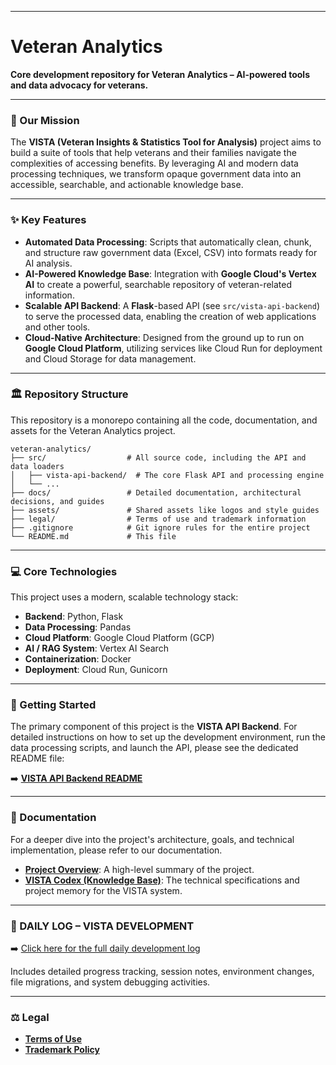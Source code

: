 -----

# Veteran Analytics

**Core development repository for Veteran Analytics – AI-powered tools and data advocacy for veterans.**

-----

### 📜 Our Mission

The **VISTA (Veteran Insights & Statistics Tool for Analysis)** project aims to build a suite of tools that help veterans and their families navigate the complexities of accessing benefits. By leveraging AI and modern data processing techniques, we transform opaque government data into an accessible, searchable, and actionable knowledge base.

-----

### ✨ Key Features

  * **Automated Data Processing**: Scripts that automatically clean, chunk, and structure raw government data (Excel, CSV) into formats ready for AI analysis.
  * **AI-Powered Knowledge Base**: Integration with **Google Cloud's Vertex AI** to create a powerful, searchable repository of veteran-related information.
  * **Scalable API Backend**: A **Flask**-based API (see `src/vista-api-backend`) to serve the processed data, enabling the creation of web applications and other tools.
  * **Cloud-Native Architecture**: Designed from the ground up to run on **Google Cloud Platform**, utilizing services like Cloud Run for deployment and Cloud Storage for data management.

-----

### 🏛️ Repository Structure

This repository is a monorepo containing all the code, documentation, and assets for the Veteran Analytics project.

```plaintext
veteran-analytics/
├── src/                  # All source code, including the API and data loaders
│   ├── vista-api-backend/  # The core Flask API and processing engine
│   └── ...
├── docs/                 # Detailed documentation, architectural decisions, and guides
├── assets/               # Shared assets like logos and style guides
├── legal/                # Terms of use and trademark information
├── .gitignore            # Git ignore rules for the entire project
└── README.md             # This file
```

-----

### 💻 Core Technologies

This project uses a modern, scalable technology stack:

  * **Backend**: Python, Flask
  * **Data Processing**: Pandas
  * **Cloud Platform**: Google Cloud Platform (GCP)
  * **AI / RAG System**: Vertex AI Search
  * **Containerization**: Docker
  * **Deployment**: Cloud Run, Gunicorn

-----

### 🚀 Getting Started

The primary component of this project is the **VISTA API Backend**. For detailed instructions on how to set up the development environment, run the data processing scripts, and launch the API, please see the dedicated README file:

➡️ **[VISTA API Backend README](https://www.google.com/search?q=src/vista-api-backend/README.md)**

-----

### 📖 Documentation

For a deeper dive into the project's architecture, goals, and technical implementation, please refer to our documentation.

  * **[Project Overview](https://www.google.com/search?q=docs/project-overview.md)**: A high-level summary of the project.
  * **[VISTA Codex (Knowledge Base)](https://www.google.com/search?q=docs/vista_gem_codex.md)**: The technical specifications and project memory for the VISTA system.

---
### 📘 DAILY LOG – VISTA DEVELOPMENT

➡️ [Click here for the full daily development log](https://github.com/MarcArmy2003/veteran-analytics/blob/main/docs/daily_log.md)

Includes detailed progress tracking, session notes, environment changes, file migrations, and system debugging activities.

-----

### ⚖️ Legal

  * **[Terms of Use](https://www.google.com/search?q=legal/TERMS.md)**
  * **[Trademark Policy](https://www.google.com/search?q=legal/TRADEMARK.md)**

